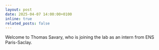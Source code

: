 ```yaml
---
layout: post
date: 2025-04-07 14:00:00+0100
inline: true
related_posts: false
---
```


Welcome to Thomas Savary, who is joining the lab as an intern from ENS Paris-Saclay.

